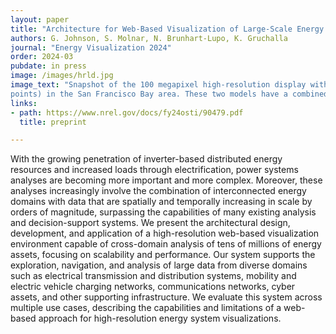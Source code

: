 ```yaml
---
layout: paper
title: "Architecture for Web-Based Visualization of Large-Scale Energy Domains"
authors: G. Johnson, S. Molnar, N. Brunhart-Lupo, K. Gruchalla
journal: "Energy Visualization 2024"
order: 2024-03
pubdate: in press
image: /images/hrld.jpg
image_text: "Snapshot of the 100 megapixel high-resolution display with an interactive visualization in the browser. Two synthetic energy model topologies are shown: an electrical transmission system (blue lines) and a corresponding distribution system (orange
points) in the San Francisco Bay area. These two models have a combined count of over 12 million features."
links:
- path: https://www.nrel.gov/docs/fy24osti/90479.pdf
  title: preprint

---
```

With the growing penetration of inverter-based distributed energy resources and increased loads through electrification, power systems analyses are becoming more important and more complex. Moreover, these analyses increasingly involve the combination of interconnected energy domains with data that are spatially and temporally increasing in scale by orders of magnitude, surpassing the capabilities of many existing analysis and decision-support systems. We present the architectural design, development, and application of a high-resolution web-based visualization environment capable of cross-domain analysis of tens of millions of energy assets, focusing on scalability and performance. Our system supports the exploration, navigation, and analysis of large data from diverse domains such as electrical transmission and distribution systems, mobility and electric vehicle charging networks, communications networks, cyber assets, and other supporting infrastructure. We evaluate this system across multiple use cases, describing the capabilities and limitations of a web-based approach for high-resolution energy system visualizations. 


